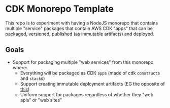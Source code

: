 # CDK Monorepo Template

This repo is to experiment with having a NodeJS monorepo that contains multiple "service" packages that contain AWS CDK "apps" that can be packaged, versioned, published (as immutable artifacts) and deployed.

## Goals

- Support for packaging multiple "web services" from this monorepo where:
  - Everything will be packaged as CDK `app`s (made of cdk `construct`s and `stack`s)
  - Support creating immutable deployment artifacts (EG the opposite of [this](https://seed.run/blog/why-serverless-deployment-artifacts-cannot-be-reused-across-stages.html))
  - Uniform support for packages regardless of whether they "web apis" or "web sites"
